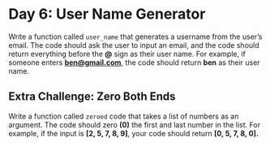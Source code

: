 # Day 6: User Name Generator

Write a function called `user_name` that generates a username from the user’s email. The code should ask the user to input an email, and the code should return everything before the **@** sign as their user name. For example, if someone enters **<ben@gmail.com>**, the code should return **ben** as their user name.

## Extra Challenge: Zero Both Ends

Write a function called `zeroed` code that takes a list of numbers as an argument. The code should zero **(0)** the first and last number in the list.
For example, if the input is **\[2, 5, 7, 8, 9]**, your code should return **\[0, 5, 7, 8, 0].**
